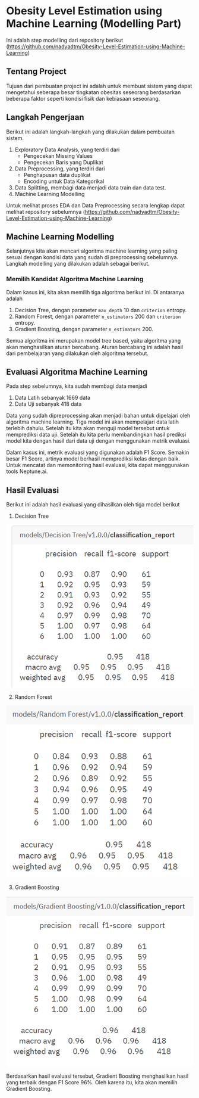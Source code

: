 # Obesity Level Estimation using Machine Learning (Modelling Part)
Ini adalah step modelling dari repository berikut (https://github.com/nadyadtm/Obesity-Level-Estimation-using-Machine-Learning)

## Tentang Project
Tujuan dari pembuatan project ini adalah untuk membuat sistem yang dapat mengetahui seberapa besar tingkatan obesitas seseorang berdasarkan beberapa faktor seperti kondisi fisik dan kebiasaan seseorang.

## Langkah Pengerjaan
Berikut ini adalah langkah-langkah yang dilakukan dalam pembuatan sistem.
1. Exploratory Data Analysis, yang terdiri dari
    - Pengecekan Missing Values
    - Pengecekan Baris yang Duplikat
2. Data Preprocessing, yang terdiri dari
    - Penghapusan data duplikat
    - Encoding untuk Data Kategorikal
3. Data Splitting, membagi data menjadi data train dan data test.
3. Machine Learning Modelling

Untuk melihat proses EDA dan Data Preprocessing secara lengkap dapat melihat repository sebelumnya (https://github.com/nadyadtm/Obesity-Level-Estimation-using-Machine-Learning)

## Machine Learning Modelling
Selanjutnya kita akan mencari algoritma machine learning yang paling sesuai dengan kondisi data yang sudah di preprocessing sebelumnya. Langkah modelling yang dilakukan adalah sebagai berikut.

### Memilih Kandidat Algoritma Machine Learning
Dalam kasus ini, kita akan memilih tiga algoritma berikut ini. Di antaranya adalah
1. Decision Tree, dengan parameter `max_depth` 10 dan `criterion` entropy.
2. Random Forest, dengan parameter `n_estimators` 200 dan `criterion` entropy.
4. Gradient Boosting, dengan parameter `n_estimators` 200.

Semua algoritma ini merupakan model tree based, yaitu algoritma yang akan menghasilkan aturan bercabang. Aturan bercabang ini adalah hasil dari pembelajaran yang dilakukan oleh algoritma tersebut. 

## Evaluasi Algoritma Machine Learning
Pada step sebelumnya, kita sudah membagi data menjadi
1. Data Latih sebanyak 1669 data
2. Data Uji sebanyak 418 data

Data yang sudah dipreprocessing akan menjadi bahan untuk dipelajari oleh algoritma machine learning. Tiga model ini akan mempelajari data latih terlebih dahulu. Setelah itu kita akan menguji model tersebut untuk memprediksi data uji. Setelah itu kita perlu membandingkan hasil prediksi model kita dengan hasil dari data uji dengan menggunakan metrik evaluasi.

Dalam kasus ini, metrik evaluasi yang digunakan adalah F1 Score. Semakin besar F1 Score, artinya model berhasil memprediksi kelas dengan baik. Untuk mencatat dan memonitoring hasil evaluasi, kita dapat menggunakan tools Neptune.ai.

## Hasil Evaluasi
Berikut ini adalah hasil evaluasi yang dihasilkan oleh tiga model berikut
1. Decision Tree

![image](assets/dt.PNG)

2. Random Forest

![image](assets/rf.PNG)

3. Gradient Boosting

![image](assets/gb.PNG)


Berdasarkan hasil evaluasi tersebut, Gradient Boosting menghasilkan hasil yang terbaik dengan F1 Score 96%. Oleh karena itu, kita akan memilih Gradient Boosting.
